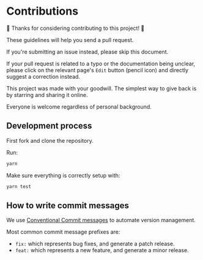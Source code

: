 # Contributions

:crystal_ball: Thanks for considering contributing to this project! :crystal_ball:

These guidelines will help you send a pull request.

If you're submitting an issue instead, please skip this document.

If your pull request is related to a typo or the documentation being unclear, please click on the relevant page's `Edit`
button (pencil icon) and directly suggest a correction instead.

This project was made with your goodwill. The simplest way to give back is by starring and sharing it online.

Everyone is welcome regardless of personal background.

## Development process

First fork and clone the repository.

Run:

```bash
yarn
```

Make sure everything is correctly setup with:

```bash
yarn test
```

## How to write commit messages

We use [Conventional Commit messages](https://www.conventionalcommits.org/) to automate version management.

Most common commit message prefixes are:

* `fix:` which represents bug fixes, and generate a patch release.
* `feat:` which represents a new feature, and generate a minor release.